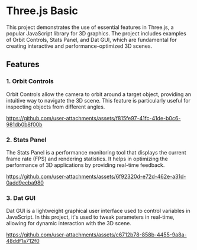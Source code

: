 # Three.js Basic

This project demonstrates the use of essential features in Three.js, a popular JavaScript library for 3D graphics. The project includes examples of Orbit Controls, Stats Panel, and Dat GUI, which are fundamental for creating interactive and performance-optimized 3D scenes.

## Features

### 1. Orbit Controls
Orbit Controls allow the camera to orbit around a target object, providing an intuitive way to navigate the 3D scene. This feature is particularly useful for inspecting objects from different angles.

https://github.com/user-attachments/assets/f815fe97-41fc-41de-b0c6-981db0b8f00b

### 2. Stats Panel
The Stats Panel is a performance monitoring tool that displays the current frame rate (FPS) and rendering statistics. It helps in optimizing the performance of 3D applications by providing real-time feedback.

https://github.com/user-attachments/assets/6f92320d-e72d-462e-a31d-0add9ecba980

### 3. Dat GUI
Dat GUI is a lightweight graphical user interface used to control variables in JavaScript. In this project, it's used to tweak parameters in real-time, allowing for dynamic interaction with the 3D scene.

https://github.com/user-attachments/assets/c6712b78-858b-4455-9a8a-48ddf1a712f0
